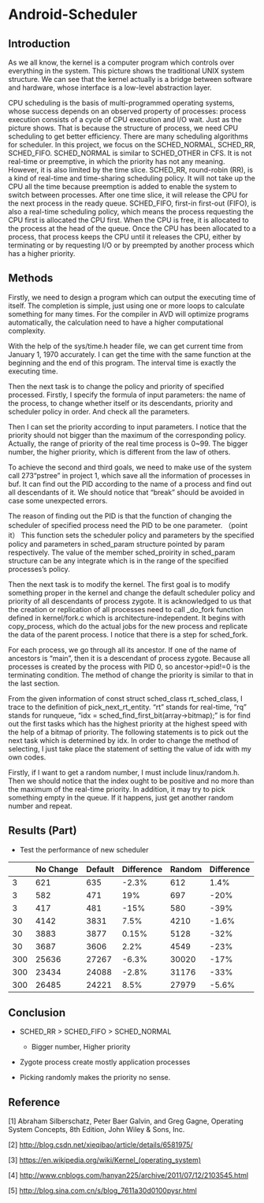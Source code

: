 # Android-Scheduler

## Introduction
As we all know, the kernel is a computer program which controls over everything in the system. This picture shows the traditional UNIX system structure. 
We can see that the kernel actually is a bridge between software and hardware, whose interface is a low-level abstraction layer.

CPU scheduling is the basis of multi-programmed operating systems, whose success depends on an observed property of processes: process execution consists of a cycle of CPU execution and I/O wait. Just as the picture shows. That is because the structure of process, we need CPU scheduling to get better efficiency.
There are many scheduling algorithms for scheduler. In this project, we focus on the SCHED_NORMAL, SCHED_RR, SCHED_FIFO. 
SCHED_NORMAL is similar to SCHED_OTHER in CFS. It is not real-time or preemptive, in which the priority has not any meaning. However, it is also limited by the time slice.
SCHED_RR, round-robin (RR), is a kind of real-time and time-sharing scheduling policy. It will not take up the CPU all the time because preemption is added to enable the system to switch between processes. After one time slice, it will release the CPU for the next process in the ready queue.
SCHED_FIFO, first-in first-out (FIFO), is also a real-time scheduling policy, which means the process requesting the CPU first is allocated the CPU first. When the CPU is free, it is allocated to the process at the head of the queue. Once the CPU has been allocated to a process, that process keeps the CPU until it releases the CPU, either by terminating or by requesting I/O or by preempted by another process which has a higher priority.

## Methods
Firstly, we need to design a program which can output the executing time of itself. The completion is simple, just using one or more loops to calculate something for many times. For the compiler in AVD will optimize programs automatically, the calculation need to have a higher computational complexity.

With the help of the sys/time.h header file, we can get current time from January 1, 1970 accurately. I can get the time with the same function at the beginning and the end of this program. The interval time is exactly the executing time.

Then the next task is to change the policy and priority of specified processed. Firstly, I specify the formula of input parameters: the name of the process, to change whether itself or its descendants, priority and scheduler policy in order. And check all the parameters.

Then I can set the priority according to input parameters. I notice that the priority should not bigger than the maximum of the corresponding policy. Actually, the range of priority of the real time process is 0~99. The bigger number, the higher priority, which is different from the law of others.

To achieve the second and third goals, we need to make use of the system call 273“pstree” in project 1, which save all the information of processes in buf. It can find out the PID according to the name of a process and find out all descendants of it. We should notice that “break” should be avoided in case some unexpected errors.

The reason of finding out the PID is that the function of changing the scheduler of specified process need the PID to be one parameter. （point it）
This function sets the scheduler policy and parameters by the specified policy and parameters in sched_param structure pointed by param respectively. The value of the member sched_proirity in sched_param structure can be any integrate which is in the range of the specified processes’s policy.

Then the next task is to modify the kernel. The first goal is to modify something proper in the kernel and change the default scheduler policy and priority of all descendants of process zygote.
It is acknowledged to us that the creation or replication of all processes need to call _do_fork function defined in kernel/fork.c which is architecture-independent. It begins with copy_process, which do the actual jobs for the new process and replicate the data of the parent process.
I notice that there is a step for sched_fork. 

For each process, we go through all its ancestor. If one of the name of ancestors is “main”, then it is a descendant of process zygote. Because all processes is created by the process with PID 0, so ancestor->pid!=0 is the terminating condition. The method of change the priority is similar to that in the last section.

From the given information of const struct sched_class rt_sched_class, I trace to the definition of pick_next_rt_entity.
“rt” stands for real-time, “rq” stands for runqueue, “idx = sched_find_first_bit(array->bitmap);” is for find out the first tasks which has the highest priority at the highest speed with the help of a bitmap of priority. The following statements is to pick out the next task which is determined by idx. In order to change the method of selecting, I just take place the statement of setting the value of idx with my own codes.

Firstly, if I want to get a random number, I must include linux/random.h. Then
we should notice that the index ought to be positive and no more than the maximum of the real-time priority. In addition, it may try to pick something empty in the queue. If it happens, just get another random number and repeat.

## Results (Part)
* Test the performance of new scheduler 

|   |No Change  |Default  |Difference |Random |Difference |
|---|-----------|---------|-----------|-------|-----------|
|3  |621        |635      |-2.3%      |612    |1.4%       |
|3  |582        |471      |19%        |697    |-20%       |
|3  |417        |481      |-15%       |580    |-39%       |
|30 |4142       |3831     |7.5%       |4210   |-1.6%      |
|30  |3883       |3877     |0.15%      |5128   |-32%      |
|30  |3687       |3606     |2.2%       |4549   |-23%      |
|300 |25636      |27267    |-6.3%      |30020  |-17%      |
|300 |23434      |24088    |-2.8%      |31176  |-33%      |
|300 |26485      |24221    |8.5%       |27979  |-5.6%     |

## Conclusion
* SCHED_RR > SCHED_FIFO > SCHED_NORMAL
  * Bigger number, Higher priority

* Zygote process create mostly application processes 

* Picking randomly makes the priority no sense.

## Reference

[1] Abraham Silberschatz, Peter Baer Galvin, and Greg Gagne, Operating System Concepts, 8th Edition, John Wiley & Sons, Inc.

[2] http://blog.csdn.net/xieqibao/article/details/6581975/

[3] https://en.wikipedia.org/wiki/Kernel_(operating_system)

[4] http://www.cnblogs.com/hanyan225/archive/2011/07/12/2103545.html

[5] http://blog.sina.com.cn/s/blog_7611a30d0100pysr.html

